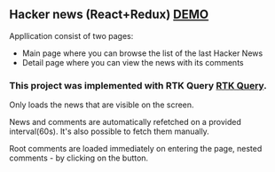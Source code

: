 ## Hacker news (React+Redux) [DEMO](https://yas-7.github.io/hacker-news/)

Appllication consist of two pages:
  - Main page where you can browse the list of the last Hacker News
  - Detail page where you can view the news with its comments

### This project was implemented with RTK Query [RTK Query](https://redux-toolkit.js.org/tutorials/rtk-query).
Only loads the news that are visible on the screen.

News and comments are automatically refetched on a provided interval(60s). It's also possible to fetch them manually.

Root comments are loaded immediately on entering the page, nested comments - by clicking on the button. 
